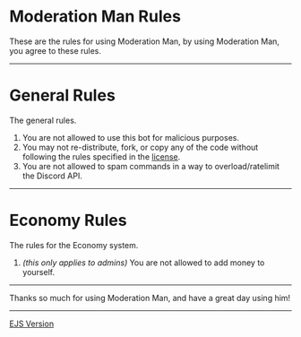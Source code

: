 # Moderation Man Rules
These are the rules for using Moderation Man, by using Moderation Man, you agree to these rules.

---

# General Rules
The general rules.

1. You are not allowed to use this bot for malicious purposes.
2. You may not re-distribute, fork, or copy any of the code without following the rules specified in the [license](https://github.com/Yoshiboi18303/Moderation-Man/blob/main/LICENSE).
3. You are not allowed to spam commands in a way to overload/ratelimit the Discord API.

---

# Economy Rules
The rules for the Economy system.

1. *(this only applies to admins)* You are not allowed to add money to yourself.

---

Thanks so much for using Moderation Man, and have a great day using him!

---

[EJS Version](https://moderation-man.ml/rules)